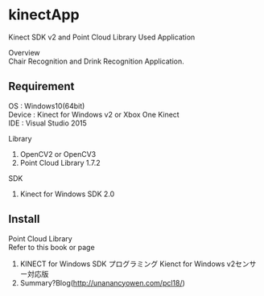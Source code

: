 # kinectApp
Kinect SDK v2 and Point Cloud Library Used Application

Overview  
Chair Recognition and Drink Recognition Application.

## Requirement
OS : Windows10(64bit)  
Device : Kinect for Windows v2 or Xbox One Kinect  
IDE : Visual Studio 2015  
  
Library  
1. OpenCV2 or OpenCV3  
2. Point Cloud Library 1.7.2  
  
SDK  
1. Kinect for Windows SDK 2.0
  
## Install  
Point Cloud Library  
Refer to this book or page  
1. KINECT for Windows SDK プログラミング Kienct for Windows v2センサー対応版  
2. Summary?Blog(http://unanancyowen.com/pcl18/)  

